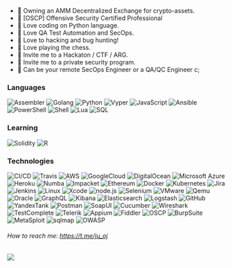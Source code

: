 - 👾 Owning an AMM Decentralized Exchange for crypto-assets.
- 👾 [OSCP] Offensive Security Certified Professional
- 👾 Love coding on Python language.
- 👾 Love QA Test Automation and SecOps.
- 👾 Love to hacking and bug hunting! 
- 👾 Love playing the chess.
- 👾 Invite me to a Hackaton / CTF / ARG.
- 👾 Invite me to a private security program.
- 👾 Can be your remote SecOps Engineer or a QA/QC Engineer c;


### Languages

![Assembler](https://img.shields.io/badge/-Assembler-000?&logo=Assembler)
![Golang](https://img.shields.io/badge/-Go-000?&logo=Go)
![Python](https://img.shields.io/badge/-Python-000?&logo=Python)
![Vyper](https://img.shields.io/badge/-Vyper-000?&logo=Vyper)
![JavaScript](https://img.shields.io/badge/-JavaScript-000?&logo=JavaScript)
![Ansible](https://img.shields.io/badge/-Ansible-000?&logo=Ansible)
![PowerShell](https://img.shields.io/badge/-PowerShell-000?&logo=PowerShell)
![Shell](https://img.shields.io/badge/-Shell-000?&logo=Shell)
![Lua](https://img.shields.io/badge/-Lua-000?&logo=Lua)
![SQL](https://img.shields.io/badge/-MySQL-000?&logo=MySQL)

### Learning

![Solidity](https://img.shields.io/badge/-Solidity-000?&logo=Solidity)
![R](https://img.shields.io/badge/-R-000?&logo=R)

### Technologies

![CI/CD](https://img.shields.io/badge/-CI%2FCD-000?&logo=CircleCI&logoColor=61DE2A)
![Travis](https://img.shields.io/badge/-Travis-000?&logo=Travis)
![AWS](https://img.shields.io/badge/-AWS-000?&logo=Amazon-AWS&logoColor=FCC624)
![GoogleCloud](https://img.shields.io/badge/-GoogleCloud-000?&logo=GoogleCloud)
![DigitalOcean](https://img.shields.io/badge/-DigitalOcean-000?&logo=DigitalOcean)
![Microsoft Azure](https://img.shields.io/badge/-Microsoft%20Azure-000?&logo=Microsoft%20Azure)
![Heroku](https://img.shields.io/badge/-Heroku-000?&logo=Heroku)
![Numba](https://img.shields.io/badge/-Numba-000?&logo=Numba)
![Impacket](https://img.shields.io/badge/-Impacket-000?&logo=Impacket)
![Ethereum](https://img.shields.io/badge/-Ethereum-000?&logo=Ethereum&logoColor=FF007F)
![Docker](https://img.shields.io/badge/-Docker-000?&logo=Docker)
![Kubernetes](https://img.shields.io/badge/-Kubernetes-000?&logo=Kubernetes)
![Jira](https://img.shields.io/badge/-Jira-000?&logo=Jira-Software&logoColor=0052CC)
![Jenkins](https://img.shields.io/badge/-Jenkins-000?&logo=Jenkins)
![Linux](https://img.shields.io/badge/-Linux-000?&logo=Linux&logoColor=FCC624)
![Xcode](https://img.shields.io/badge/-Xcode-000?&logo=Xcode)
![node.js](https://img.shields.io/badge/-node.js-000?&logo=node.js)
![Selenium](https://img.shields.io/badge/-Selenium-000?&logo=Selenium)
![VMware](https://img.shields.io/badge/-VMware-000?&logo=VMware&logoColor=0052CC)
![Qemu](https://img.shields.io/badge/-Qemu-000?&logo=Qemu)
![Oracle](https://img.shields.io/badge/-Oracle-000?&logo=Oracle&logoColor=FF0000)
![GraphQL](https://img.shields.io/badge/-GraphQL-000?&logo=GraphQL)
![Kibana](https://img.shields.io/badge/-Kibana-000?&logo=Kibana&logoColor=FFA500)
![Elasticsearch](https://img.shields.io/badge/-Elasticsearch-000?&logo=Elasticsearch&logoColor=80D5C3)
![Logstash](https://img.shields.io/badge/-Logstash-000?&logo=Logstash&logoColor=0052CC)
![GitHub](https://img.shields.io/badge/-GitHub-000?&logo=GitHub)
![YandexTank](https://img.shields.io/badge/-Yandex%20Tank-000?&logo=Yandex%20Tank)
![Postman](https://img.shields.io/badge/-Postman-000?&logo=Postman)
![SoapUI](https://img.shields.io/badge/-SoapUI-000?&logo=SoapUI&logoColor=FCC624)
![Cucumber](https://img.shields.io/badge/-Cucumber-000?&logo=Cucumber)
![Wireshark](https://img.shields.io/badge/-Wireshark-000?&logo=Wireshark&logoColor=0052CC)
![TestComplete](https://img.shields.io/badge/-TestComplete-000?&logo=TestComplete)
![Telerik](https://img.shields.io/badge/-Telerik-000?&logo=Telerik)
![Appium](https://img.shields.io/badge/-Appium-000?&logo=Appium)
![Fiddler](https://img.shields.io/badge/-Fiddler-000?&logo=Fiddler)
![OSCP](https://img.shields.io/badge/-OSCP-000?&logo=OSCP)
![BurpSuite](https://img.shields.io/badge/-BurpSuite-000?&logo=BurpSuite)
![MetaSploit](https://img.shields.io/badge/-MetaSploit-000?&logo=MetaSploit)
![sqlmap](https://img.shields.io/badge/-sqlmap-000?&logo=sqlmap)
![OWASP](https://img.shields.io/badge/OWASP--000?&logo=OWASP&logoColor=61DE2A)

###### How to reach me: https://t.me/ju_oj

<img src="https://www.immuniweb.com/images/owasp-top-10.jpg">
